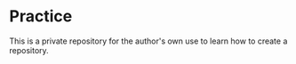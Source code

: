 # Practice
This is a private repository for the author's own use to learn how to create a repository.
